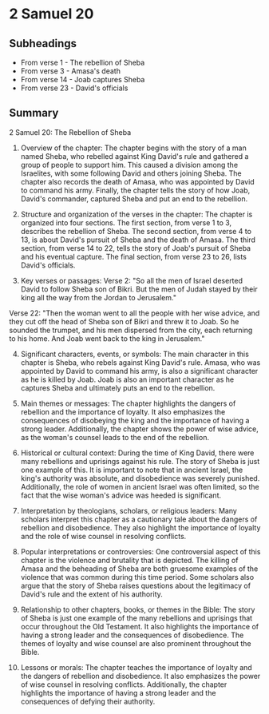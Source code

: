 # 2 Samuel 20

## Subheadings

* From verse 1 - The rebellion of Sheba
* From verse 3 - Amasa's death
* From verse 14 - Joab captures Sheba
* From verse 23 - David's officials

## Summary

2 Samuel 20: The Rebellion of Sheba

1. Overview of the chapter:
The chapter begins with the story of a man named Sheba, who rebelled against King David's rule and gathered a group of people to support him. This caused a division among the Israelites, with some following David and others joining Sheba. The chapter also records the death of Amasa, who was appointed by David to command his army. Finally, the chapter tells the story of how Joab, David's commander, captured Sheba and put an end to the rebellion.

2. Structure and organization of the verses in the chapter:
The chapter is organized into four sections. The first section, from verse 1 to 3, describes the rebellion of Sheba. The second section, from verse 4 to 13, is about David's pursuit of Sheba and the death of Amasa. The third section, from verse 14 to 22, tells the story of Joab's pursuit of Sheba and his eventual capture. The final section, from verse 23 to 26, lists David's officials.

3. Key verses or passages:
Verse 2: "So all the men of Israel deserted David to follow Sheba son of Bikri. But the men of Judah stayed by their king all the way from the Jordan to Jerusalem."

Verse 22: "Then the woman went to all the people with her wise advice, and they cut off the head of Sheba son of Bikri and threw it to Joab. So he sounded the trumpet, and his men dispersed from the city, each returning to his home. And Joab went back to the king in Jerusalem."

4. Significant characters, events, or symbols:
The main character in this chapter is Sheba, who rebels against King David's rule. Amasa, who was appointed by David to command his army, is also a significant character as he is killed by Joab. Joab is also an important character as he captures Sheba and ultimately puts an end to the rebellion.

5. Main themes or messages:
The chapter highlights the dangers of rebellion and the importance of loyalty. It also emphasizes the consequences of disobeying the king and the importance of having a strong leader. Additionally, the chapter shows the power of wise advice, as the woman's counsel leads to the end of the rebellion.

6. Historical or cultural context:
During the time of King David, there were many rebellions and uprisings against his rule. The story of Sheba is just one example of this. It is important to note that in ancient Israel, the king's authority was absolute, and disobedience was severely punished. Additionally, the role of women in ancient Israel was often limited, so the fact that the wise woman's advice was heeded is significant.

7. Interpretation by theologians, scholars, or religious leaders:
Many scholars interpret this chapter as a cautionary tale about the dangers of rebellion and disobedience. They also highlight the importance of loyalty and the role of wise counsel in resolving conflicts.

8. Popular interpretations or controversies:
One controversial aspect of this chapter is the violence and brutality that is depicted. The killing of Amasa and the beheading of Sheba are both gruesome examples of the violence that was common during this time period. Some scholars also argue that the story of Sheba raises questions about the legitimacy of David's rule and the extent of his authority.

9. Relationship to other chapters, books, or themes in the Bible:
The story of Sheba is just one example of the many rebellions and uprisings that occur throughout the Old Testament. It also highlights the importance of having a strong leader and the consequences of disobedience. The themes of loyalty and wise counsel are also prominent throughout the Bible.

10. Lessons or morals:
The chapter teaches the importance of loyalty and the dangers of rebellion and disobedience. It also emphasizes the power of wise counsel in resolving conflicts. Additionally, the chapter highlights the importance of having a strong leader and the consequences of defying their authority.
